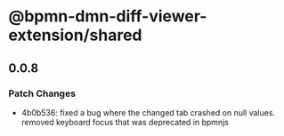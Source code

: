 # @bpmn-dmn-diff-viewer-extension/shared

## 0.0.8

### Patch Changes

- 4b0b536: fixed a bug where the changed tab crashed on null values. removed keyboard focus that was deprecated in bpmnjs
